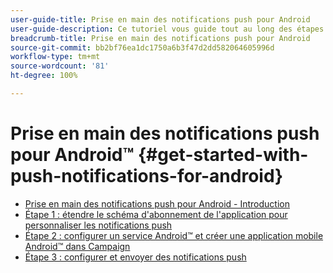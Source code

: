 ```yaml
---
user-guide-title: Prise en main des notifications push pour Android
user-guide-description: Ce tutoriel vous guide tout au long des étapes nécessaires à l'envoi de notifications push à votre application Android depuis Adobe Campaign.
breadcrumb-title: Prise en main des notifications push pour Android
source-git-commit: bb2bf76ea1dc1750a6b3f47d2dd582064605996d
workflow-type: tm+mt
source-wordcount: '81'
ht-degree: 100%

---
```



# Prise en main des notifications push pour Android™ {#get-started-with-push-notifications-for-android}

+ [Prise en main des notifications push pour Android - Introduction](/help/tutorial-get-started-with-push-notifications-for-android/introduction.md)
+ [Étape 1 : étendre le schéma d&#39;abonnement de l&#39;application pour personnaliser les notifications push](/help/tutorial-get-started-with-push-notifications-for-android/extend-the-app-subscription-schema.md)
+ [Étape 2 : configurer un service Android™ et créer une application mobile Android™ dans Campaign](/help/tutorial-get-started-with-push-notifications-for-android/configure-an-android-service-in-campaign.md)
+ [Étape 3 : configurer et envoyer des notifications push](/help/tutorial-get-started-with-push-notifications-for-android/configure-and-send-push-notifications.md)
